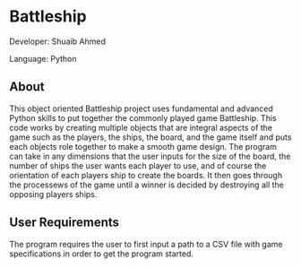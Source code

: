 # Battleship

Developer: Shuaib Ahmed


Language: Python

## About

This object oriented Battleship project uses fundamental and advanced Python skills to put together the commonly played game Battleship. This code works by creating multiple objects that are integral aspects of the game such as the players, the ships, the board, and the game itself and puts each objects role together to make a smooth game design. The program can take in any dimensions that the user inputs for the size of the board, the number of ships the user wants each player to use, and of course the orientation of each players ship to create the boards. It then goes through the processews of the game until a winner is decided by destroying all the opposing players ships. 

## User Requirements

The program requires the user to first input a path to a CSV file with game specifications in order to get the program started.
